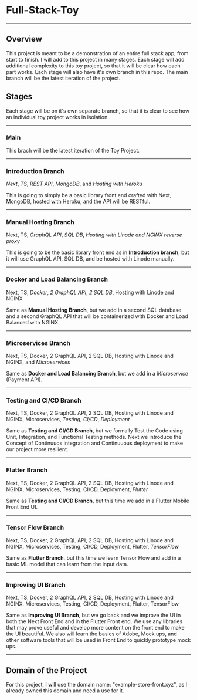 # Full-Stack-Toy
---
## Overview

This project is meant to be a demonstration of an entire full stack app, from start to finish.
I will add to this project in many stages. Each stage will add additional complexity to this toy project, so that it will be clear how each part works.
Each stage will also have it's own branch in this repo. The main branch will be the latest iteration of the project. 

## Stages

Each stage will be on it's own separate branch, so that it is clear to see how an individual toy project works in isolation.

---
### __Main__  

This brach will be the latest iteration of the Toy Project. 

---
### __Introduction Branch__  

_Next_, _TS_, _REST API_, _MongoDB_, and _Hosting with Heroku_

This is going to simply be a basic library front end crafted with Next, MongoDB, hosted with Heroku, and the API will be RESTful.

---
### __Manual Hosting Branch__  

Next, TS, _GraphQL API_, _SQL DB_, _Hosting with Linode and NGINX reverse proxy_

This is going to be the basic library front end as in __Introduction branch__, but it will use GraphQL API, SQL DB, and be hosted with Linode manually. 

---
### __Docker and Load Balancing Branch__  

Next, TS, _Docker_, _2 GraphQL API_, _2 SQL DB_, Hosting with Linode and NGINX

Same as __Manual Hosting Branch__, but we add in a second SQL database and a second GraphQL API that will be containerized with Docker and Load Balanced with NGINX.

---
### __Microservices Branch__  

Next, TS, Docker, 2 GraphQL API, 2 SQL DB, Hosting with Linode and NGINX, and _Microservices_

Same as __Docker and Load Balancing Branch__, but we add in a _Microservice_ (Payment API).

---
### __Testing and CI/CD Branch__ 

Next, TS, Docker, 2 GraphQL API, 2 SQL DB, Hosting with Linode and NGINX, Microservices, _Testing_, _CI/CD_, _Deployment_

Same as __Testing and CI/CD Branch__, but we formally Test the Code using Unit, Integration, and Functional Testing methods. Next we introduce the Concept of Continuuos integration and Continuuous deployment to make our project more resilient. 

---
### __Flutter Branch__ 

Next, TS, Docker, 2 GraphQL API, 2 SQL DB, Hosting with Linode and NGINX, Microservices, Testing, CI/CD, Deployment, _Flutter_

Same as __Testing and CI/CD Branch__, but this time we add in a Flutter Mobile Front End UI. 

---
### __Tensor Flow Branch__

Next, TS, Docker, 2 GraphQL API, 2 SQL DB, Hosting with Linode and NGINX, Microservices, Testing, CI/CD, Deployment, Flutter, _TensorFlow_

Same as __Flutter Branch__, but this time we learn Tensor Flow and add in a basic ML model that can learn from the input data. 

---
### __Improving UI Branch__

Next, TS, Docker, 2 GraphQL API, 2 SQL DB, Hosting with Linode and NGINX, Microservices, Testing, CI/CD, Deployment, Flutter, TensorFlow

Same as __Improving UI Branch__, but we go back and we improve the UI in both the Next Front End and in the Flutter Front end. We use any libraries that may prove useful and develop more content on the front end to make the UI beautiful. 
We also will learn the basics of Adobe, Mock ups, and other software tools that will be used in Front End to quickly prototype mock ups. 

---
## Domain of the Project

For this project, I will use the domain name: "example-store-front.xyz", as I already owned this domain and need a use for it. 
